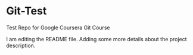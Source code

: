 # Git-Test
Test Repo for Google Coursera Git Course

I am editing the README file. Adding some more details about the project description.
